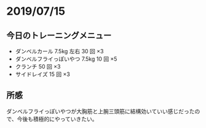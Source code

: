 # 2019/07/15

## 今日のトレーニングメニュー

- ダンベルカール 7.5kg 左右 30 回 ×3
- ダンベルフライっぽいやつ 7.5kg 10 回 ×5
- クランチ 50 回 ×3
- サイドレイズ 15 回 ×3

## 所感

ダンベルフライっぽいやつが大胸筋と上腕三頭筋に結構効いていい感じだったので、今後も積極的にやっていきたい。
